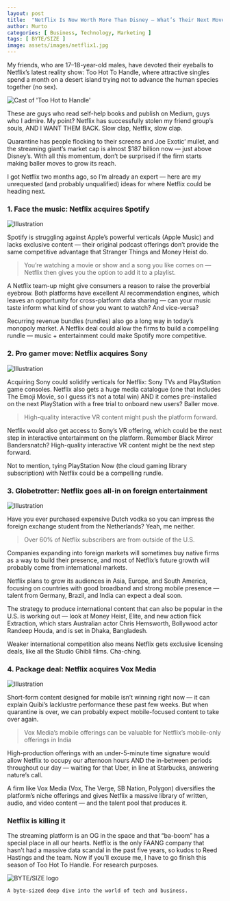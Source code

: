 ```yaml
---
layout: post
title:  "Netflix Is Now Worth More Than Disney — What’s Their Next Move?"
author: Murto
categories: [ Business, Technology, Marketing ]
tags: [ BYTE/SIZE ]
image: assets/images/netflix1.jpg
---
```


My friends, who are 17–18-year-old males, have devoted their eyeballs to Netflix’s latest reality show: Too Hot To Handle, where attractive singles spend a month on a desert island trying not to advance the human species together (no sex).

![Cast of 'Too Hot to Handle'](https://hips.hearstapps.com/hmg-prod.s3.amazonaws.com/images/thth-cast-1586794206.jpeg)

These are guys who read self-help books and publish on Medium, guys who I admire. My point? Netflix has successfully stolen my friend group’s souls, AND I WANT THEM BACK. Slow clap, Netflix, slow clap.

Quarantine has people flocking to their screens and Joe Exotic’ mullet, and the streaming giant’s market cap is almost $187 billion now — just above Disney’s. With all this momentum, don’t be surprised if the firm starts making baller moves to grow its reach.

I got Netflix two months ago, so I’m already an expert — here are my unrequested (and probably unqualified) ideas for where Netflix could be heading next.

### 1. Face the music: Netflix acquires Spotify

![Illustration](https://miro.medium.com/max/1400/1*skLRO3ffKOMFlGh5li12Gw.jpeg)

Spotify is struggling against Apple’s powerful verticals (Apple Music) and lacks exclusive content — their original podcast offerings don’t provide the same competitive advantage that Stranger Things and Money Heist do.

> You’re watching a movie or show and a song you like comes on — Netflix then gives you the option to add it to a playlist.

A Netflix team-up might give consumers a reason to raise the proverbial eyebrow. Both platforms have excellent AI recommendation engines, which leaves an opportunity for cross-platform data sharing — can your music taste inform what kind of show you want to watch? And vice-versa?

Recurring revenue bundles (rundles) also go a long way in today’s monopoly market. A Netflix deal could allow the firms to build a compelling rundle — music + entertainment could make Spotify more competitive.

### 2. Pro gamer move: Netflix acquires Sony

![Illustration](https://miro.medium.com/max/1400/1*ofZbAckrTzuw89rzYLstWQ.jpeg)

Acquiring Sony could solidify verticals for Netflix: Sony TVs and PlayStation game consoles. Netflix also gets a huge media catalogue (one that includes The Emoji Movie, so I guess it’s not a total win) AND it comes pre-installed on the next PlayStation with a free trial to onboard new users? Baller move.

> High-quality interactive VR content might push the platform forward.

Netflix would also get access to Sony’s VR offering, which could be the next step in interactive entertainment on the platform. Remember Black Mirror Bandersnatch? High-quality interactive VR content might be the next step forward.

Not to mention, tying PlayStation Now (the cloud gaming library subscription) with Netflix could be a compelling rundle.

### 3. Globetrotter: Netflix goes all-in on foreign entertainment

![Illustration](https://miro.medium.com/max/1400/1*8Hj3senPYqvqhEykYqcveA.jpeg)

Have you ever purchased expensive Dutch vodka so you can impress the foreign exchange student from the Netherlands? Yeah, me neither.

> Over 60% of Netflix subscribers are from outside of the U.S.

Companies expanding into foreign markets will sometimes buy native firms as a way to build their presence, and most of Netflix’s future growth will probably come from international markets.

Netflix plans to grow its audiences in Asia, Europe, and South America, focusing on countries with good broadband and strong mobile presence — talent from Germany, Brazil, and India can expect a deal soon.

The strategy to produce international content that can also be popular in the U.S. is working out — look at Money Heist, Elite, and new action flick Extraction, which stars Australian actor Chris Hemsworth, Bollywood actor Randeep Houda, and is set in Dhaka, Bangladesh.

Weaker international competition also means Netflix gets exclusive licensing deals, like all the Studio Ghibli films. Cha-ching.

### 4. Package deal: Netflix acquires Vox Media

![Illustration](https://miro.medium.com/max/1400/1*9bIye1TB_-Weu1JdWe0_7w.jpeg)

Short-form content designed for mobile isn’t winning right now — it can explain Quibi’s lacklustre performance these past few weeks. But when quarantine is over, we can probably expect mobile-focused content to take over again.

> Vox Media’s mobile offerings can be valuable for Netflix’s mobile-only offerings in India

High-production offerings with an under-5-minute time signature would allow Netflix to occupy our afternoon hours AND the in-between periods throughout our day — waiting for that Uber, in line at Starbucks, answering nature’s call.

A firm like Vox Media (Vox, The Verge, SB Nation, Polygon) diversifies the platform’s niche offerings and gives Netflix a massive library of written, audio, and video content — and the talent pool that produces it.

### Netflix is killing it

The streaming platform is an OG in the space and that “ba-boom” has a special place in all our hearts. Netflix is the only FAANG company that hasn’t had a massive data scandal in the past five years, so kudos to Reed Hastings and the team.
Now if you’ll excuse me, I have to go finish this season of Too Hot To Handle. For research purposes.

![BYTE/SIZE logo](https://miro.medium.com/max/700/1*LflA1flS60jGPSao6afLhw.png)

```A byte-sized deep dive into the world of tech and business.```
